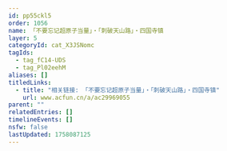 ```yaml
---
id: pp55ckl5
order: 1056
name: 「不要忘记超原子当量」・「刺破天山路」・四国寺镇
layer: 5
categoryId: cat_X3JSNomc
tagIds:
  - tag_fC14-UDS
  - tag_Pl02eehM
aliases: []
titledLinks:
  - title: "相关链接: 「不要忘记超原子当量」・「刺破天山路」・四国寺镇"
    url: www.acfun.cn/a/ac29969055
parent: ""
relatedEntries: []
timelineEvents: []
nsfw: false
lastUpdated: 1758087125
---
```


